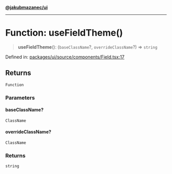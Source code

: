 [**@jakubmazanec/ui**](../README.md)

---

# Function: useFieldTheme()

> **useFieldTheme**(): (`baseClassName`?, `overrideClassName`?) => `string`

Defined in:
[packages/ui/source/components/Field.tsx:17](https://github.com/jakubmazanec/tools/blob/90a5050fae768000bb00b2044438762c3c8c0f98/packages/ui/source/components/Field.tsx#L17)

## Returns

`Function`

### Parameters

#### baseClassName?

`ClassName`

#### overrideClassName?

`ClassName`

### Returns

`string`
